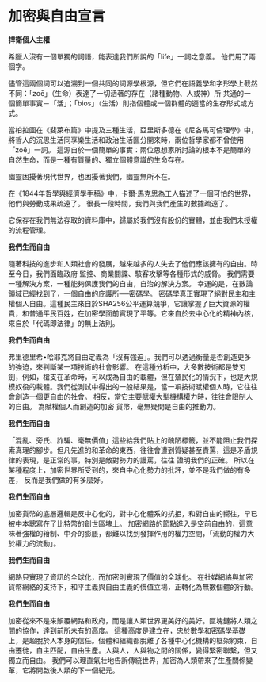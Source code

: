 # 加密與自由宣言

**捍衛個人主權**

希臘人沒有一個單獨的詞語，能表達我們所說的「life」一詞之意義。 他們用了兩個字。

儘管這兩個詞可以追溯到一個共同的詞源學根源，但它們在語義學和字形學上截然不同：「zoē」（生命）表達了一切活著的存在（諸種動物、人或神）所 共通的一個簡單事實－「活」；「bios」（生活）則指個體或一個群體的適當的生存形式或方式。

當柏拉圖在《斐萊布篇》中提及三種生活，亞里斯多德在《尼各馬可倫理學》中，將哲人的沉思生活同享樂生活和政治生活區分開來時，兩位哲學家都不曾使用「zoē」一詞。 這源自於一個簡單的事實：兩位思想家所討論的根本不是簡單的自然生命，而是一種有質量的、獨立個體意識的生命存在。

幽靈困擾著現代世界，也困擾著我們，幽靈無所不在。

在《1844年哲學與經濟學手稿》中，卡爾‧馬克思為工人描述了一個可怕的世界，他們與勞動成果疏遠了。 很長一段時間，我們與我們產生的數據疏遠了。

它保存在我們無法存取的資料庫中，歸屬於我們沒有股份的實體，並由我們未授權的流程管理。

**我們生而自由**

隨著科技的進步和人類社會的發展，越來越多的人失去了他們應該擁有的自由。時至今日，我們面臨政府 監控、商業間諜、駭客攻擊等各種形式的威脅。 我們需要一種解決方案，一種能夠保護我們的自由，自治的解決方案。 幸運的是，在數論領域已經找到了，一個自由的庇護所──密碼學。 密碼學真正實現了絕對民主和主權個人自由。這種民主來自於SHA256公平運算競爭，它讓掌握了巨大資源的權貴，和普通平民百姓，在加密學面前實現了平等。它來自於去中心化的精神內核，來自於「代碼即法律」的無上法則。

**我們生而自由**

弗里德里希•哈耶克將自由定義為「沒有強迫」。我們可以透過衡量是否創造更多的強迫，來判斷某一項技術的社會影響。 在這種分析中，大多數技術都是雙刃劍，例如，槍支在革命時，可以成為自由的載體，但在殖民化的情況下，也是大規模奴役的載體。我們從測試中得出的一般結果是，當一項技術賦權個人時，它往往會創造一個更自由的社會。 相反，當它主要賦權大型機構權力時，往往會限制人的自由。 為賦權個人而創造的加密 貨幣，毫無疑問是自由的推動力。

**我們生而自由**

「混亂、旁氏、詐騙、毫無價值」這些給我們貼上的醜陋標籤，並不能阻止我們探索真理的腳步。但凡先進的和革命的東西，往往會遭到質疑甚至責罵，這是矛盾規律的表現，是正常的事，特別是敵對勢力的謾罵，往往 證明我們的正確。 所以在某種程度上，加密世界所受到的，來自中心化勢力的批評，並不是我們做的有多差， 反而是我們做的有多麼好。

**我們生而自由**

加密貨幣的底層邏輯是反中心化的，對中心化體系的抗拒，和對自由的嚮往，早已被中本聰寫在了比特幣的創世區塊上。 加密網路的節點進入是空前自由的，這意味著強權的箝制、中介的膨脹，都難以找到發揮作用的權力空間，「流動的權力大於權力的流動」。

**我們生而自由**

網路只實現了資訊的全球化，而加密則實現了價值的全球化。 在社媒網絡與加密貨幣網絡的支持下，和平主義與自由主義的價值立場，正轉化為無數個體的行動。

**我們生而自由**

加密從來不是來顛覆網路和政府，而是讓人類世界更美好的美好。區塊鏈將人類之間的協作，達到前所未有的高度。 這種高度是建立在，忠於數學和密碼學基礎上，是超脫於人本身的信任。個體和組織都脫離了各種中心化機構的框架約束，自由遷徙，自主匹配，自由生產。人與人，人與物之間的關係，變得緊密聯繫，但又獨立而自由。 我們可以理直氣壯地告訴傳統世界，加密為人類帶來了生產關係變革，它將開啟後人類的下一個紀元。

